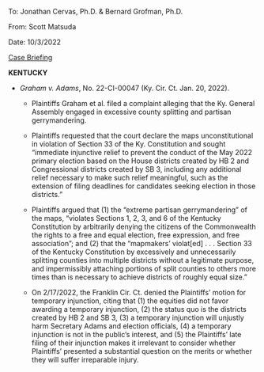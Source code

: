 To: Jonathan Cervas, Ph.D. & Bernard Grofman, Ph.D.

From: Scott Matsuda

Date: 10/3/2022

<u>Case Briefing</u>


**KENTUCKY**

-   *Graham v. Adams*, No. 22-CI-00047 (Ky. Cir. Ct. Jan. 20, 2022).

    -   Plaintiffs Graham et al. filed a complaint alleging that the Ky.
        General Assembly engaged in excessive county splitting and
        partisan gerrymandering.

    -   Plaintiffs requested that the court declare the maps
        unconstitutional in violation of Section 33 of the Ky.
        Constitution and sought “immediate injunctive relief to prevent
        the conduct of the May 2022 primary election based on the House
        districts created by HB 2 and Congressional districts created by
        SB 3, including any additional relief necessary to make such
        relief meaningful, such as the extension of filing deadlines for
        candidates seeking election in those districts.”

    -   Plaintiffs argued that (1) the “extreme partisan gerrymandering”
        of the maps, “violates Sections 1, 2, 3, and 6 of the Kentucky
        Constitution by arbitrarily denying the citizens of the
        Commonwealth the rights to a free and equal election, free
        expression, and free association”; and (2) that the “mapmakers’
        violat\[ed\] . . . Section 33 of the Kentucky Constitution by
        excessively and unnecessarily splitting counties into multiple
        districts without a legitimate purpose, and impermissibly
        attaching portions of split counties to others more times than
        is necessary to achieve districts of roughly equal size.”

    -   On 2/17/2022, the Franklin Cir. Ct. denied the Plaintiffs’
        motion for temporary injunction, citing that (1) the equities
        did not favor awarding a temporary injunction, (2) the status
        quo is the districts created by HB 2 and SB 3, (3) a temporary
        injunction will unjustly harm Secretary Adams and election
        officials, (4) a temporary injunction is not in the public’s
        interest, and (5) the Plaintiffs’ late filing of their
        injunction makes it irrelevant to consider whether Plaintiffs’
        presented a substantial question on the merits or whether they
        will suffer irreparable injury.